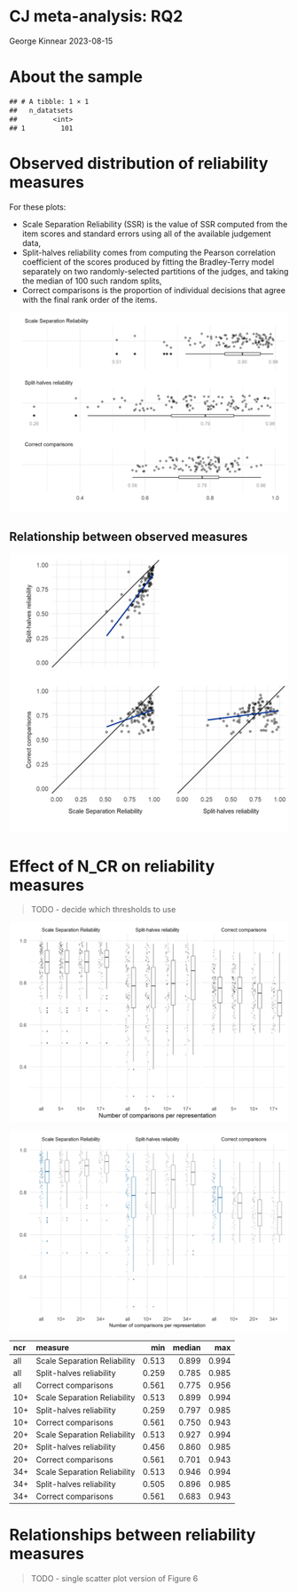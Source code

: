 CJ meta-analysis: RQ2
================
George Kinnear
2023-08-15

# About the sample

    ## # A tibble: 1 × 1
    ##   n_datatsets
    ##         <int>
    ## 1         101

# Observed distribution of reliability measures

For these plots:

- Scale Separation Reliability (SSR) is the value of SSR computed from
  the item scores and standard errors using all of the available
  judgement data,
- Split-halves reliability comes from computing the Pearson correlation
  coefficient of the scores produced by fitting the Bradley-Terry model
  separately on two randomly-selected partitions of the judges, and
  taking the median of 100 such random splits,
- Correct comparisons is the proportion of individual decisions that
  agree with the final rank order of the items.

![](figs-web/04-analysis-RQ2/unnamed-chunk-2-1.png)<!-- -->

## Relationship between observed measures

![](figs-web/04-analysis-RQ2/scatter-1.png)<!-- -->

# Effect of N_CR on reliability measures

> TODO - decide which thresholds to use

![](figs-web/04-analysis-RQ2/unnamed-chunk-3-1.png)<!-- -->

![](figs-web/04-analysis-RQ2/unnamed-chunk-4-1.png)<!-- -->

<table class="table table-striped" style="width: auto !important; margin-left: auto; margin-right: auto;">
<thead>
<tr>
<th style="text-align:left;">
ncr
</th>
<th style="text-align:left;">
measure
</th>
<th style="text-align:right;">
min
</th>
<th style="text-align:right;">
median
</th>
<th style="text-align:right;">
max
</th>
</tr>
</thead>
<tbody>
<tr>
<td style="text-align:left;">
all
</td>
<td style="text-align:left;">
Scale Separation Reliability
</td>
<td style="text-align:right;">
0.513
</td>
<td style="text-align:right;">
0.899
</td>
<td style="text-align:right;">
0.994
</td>
</tr>
<tr>
<td style="text-align:left;">
all
</td>
<td style="text-align:left;">
Split-halves reliability
</td>
<td style="text-align:right;">
0.259
</td>
<td style="text-align:right;">
0.785
</td>
<td style="text-align:right;">
0.985
</td>
</tr>
<tr>
<td style="text-align:left;">
all
</td>
<td style="text-align:left;">
Correct comparisons
</td>
<td style="text-align:right;">
0.561
</td>
<td style="text-align:right;">
0.775
</td>
<td style="text-align:right;">
0.956
</td>
</tr>
<tr>
<td style="text-align:left;">
10+
</td>
<td style="text-align:left;">
Scale Separation Reliability
</td>
<td style="text-align:right;">
0.513
</td>
<td style="text-align:right;">
0.899
</td>
<td style="text-align:right;">
0.994
</td>
</tr>
<tr>
<td style="text-align:left;">
10+
</td>
<td style="text-align:left;">
Split-halves reliability
</td>
<td style="text-align:right;">
0.259
</td>
<td style="text-align:right;">
0.797
</td>
<td style="text-align:right;">
0.985
</td>
</tr>
<tr>
<td style="text-align:left;">
10+
</td>
<td style="text-align:left;">
Correct comparisons
</td>
<td style="text-align:right;">
0.561
</td>
<td style="text-align:right;">
0.750
</td>
<td style="text-align:right;">
0.943
</td>
</tr>
<tr>
<td style="text-align:left;">
20+
</td>
<td style="text-align:left;">
Scale Separation Reliability
</td>
<td style="text-align:right;">
0.513
</td>
<td style="text-align:right;">
0.927
</td>
<td style="text-align:right;">
0.994
</td>
</tr>
<tr>
<td style="text-align:left;">
20+
</td>
<td style="text-align:left;">
Split-halves reliability
</td>
<td style="text-align:right;">
0.456
</td>
<td style="text-align:right;">
0.860
</td>
<td style="text-align:right;">
0.985
</td>
</tr>
<tr>
<td style="text-align:left;">
20+
</td>
<td style="text-align:left;">
Correct comparisons
</td>
<td style="text-align:right;">
0.561
</td>
<td style="text-align:right;">
0.701
</td>
<td style="text-align:right;">
0.943
</td>
</tr>
<tr>
<td style="text-align:left;">
34+
</td>
<td style="text-align:left;">
Scale Separation Reliability
</td>
<td style="text-align:right;">
0.513
</td>
<td style="text-align:right;">
0.946
</td>
<td style="text-align:right;">
0.994
</td>
</tr>
<tr>
<td style="text-align:left;">
34+
</td>
<td style="text-align:left;">
Split-halves reliability
</td>
<td style="text-align:right;">
0.505
</td>
<td style="text-align:right;">
0.896
</td>
<td style="text-align:right;">
0.985
</td>
</tr>
<tr>
<td style="text-align:left;">
34+
</td>
<td style="text-align:left;">
Correct comparisons
</td>
<td style="text-align:right;">
0.561
</td>
<td style="text-align:right;">
0.683
</td>
<td style="text-align:right;">
0.943
</td>
</tr>
</tbody>
</table>

# Relationships between reliability measures

> TODO - single scatter plot version of Figure 6
